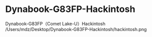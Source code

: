 # Dynabook-G83FP-Hackintosh
Dynabook-G83FP（Comet Lake-U）Hackintosh
/Users/mdz/Desktop/Dynabook-G83FP-Hackintosh/hackintosh.png
